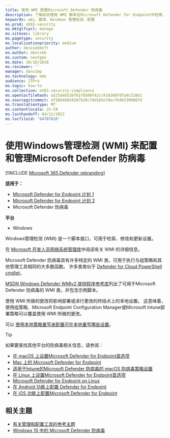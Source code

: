 ```yaml
---
title: 使用 WMI 配置Microsoft Defender 防病毒
description: 了解如何使用 WMI 脚本在Microsoft Defender for Endpoint中检索、修改和更新设置来配置和管理Microsoft Defender 防病毒。
keywords: wmi、脚本、Windows 管理检测、配置
ms.prod: m365-security
ms.mktglfcycl: manage
ms.sitesec: library
ms.pagetype: security
ms.localizationpriority: medium
author: denisebmsft
ms.author: deniseb
ms.custom: nextgen
ms.date: 10/18/2018
ms.reviewer: ''
manager: dansimp
ms.technology: mde
audience: ITPro
ms.topic: how-to
ms.collection: m365-security-compliance
ms.openlocfilehash: a525deb526f61f8500f42cc918380fdfa9c52861
ms.sourcegitcommit: 4f56b4b034267b28c7dd165e78ecfb4b5390087d
ms.translationtype: MT
ms.contentlocale: zh-CN
ms.lasthandoff: 04/12/2022
ms.locfileid: "64787616"
---
```

# <a name="use-windows-management-instrumentation-wmi-to-configure-and-manage-microsoft-defender-antivirus"></a>使用Windows管理检测 (WMI) 来配置和管理Microsoft Defender 防病毒

[!INCLUDE [Microsoft 365 Defender rebranding](../../includes/microsoft-defender.md)]


**适用于：**
- [Microsoft Defender for Endpoint 计划 1](https://go.microsoft.com/fwlink/?linkid=2154037)
- [Microsoft Defender for Endpoint 计划 2](https://go.microsoft.com/fwlink/?linkid=2154037)
- Microsoft Defender 防病毒

**平台**
- Windows

Windows管理检测 (WMI) 是一个脚本接口，可用于检索、修改和更新设置。

在 [Microsoft 开发人员网络系统管理库](/windows/win32/wmisdk/wmi-start-page)中阅读有关 WMI 的详细信息。

Microsoft Defender 防病毒具有许多特定的 WMI 类，可用于执行与组策略和其他管理工具相同的大多数函数。 许多类类似于 [Defender for Cloud PowerShell cmdlet](use-powershell-cmdlets-microsoft-defender-antivirus.md)。

[MSDN Windows Defender WMIv2 提供程序参考库](/previous-versions/windows/desktop/defender/windows-defender-wmiv2-apis-portal)列出了可用于Microsoft Defender 防病毒的 WMI 类，并包含示例脚本。

使用 WMI 所做的更改将影响部署或进行更改的终结点上的本地设置。 这意味着，使用组策略、Microsoft Endpoint Configuration Manager或Microsoft Intune部署策略可以覆盖使用 WMI 所做的更改。 

可以 [使用本地策略重写来配置可在本地重写哪些设置](configure-local-policy-overrides-microsoft-defender-antivirus.md)。

> [!TIP]
> 如果要查找其他平台的防病毒相关信息，请参阅：
> - [在 macOS 上设置Microsoft Defender for Endpoint首选项](mac-preferences.md)
> - [Mac 上的 Microsoft Defender for Endpoint](microsoft-defender-endpoint-mac.md)
> - [适用于Intune的Microsoft Defender 防病毒的 macOS 防病毒策略设置](/mem/intune/protect/antivirus-microsoft-defender-settings-macos)
> - [在 Linux 上设置Microsoft Defender for Endpoint首选项](linux-preferences.md)
> - [Microsoft Defender for Endpoint on Linux](microsoft-defender-endpoint-linux.md)
> - [在 Android 功能上配置 Defender for Endpoint](android-configure.md)
> - [在 iOS 功能上配置Microsoft Defender for Endpoint](ios-configure-features.md)

## <a name="related-topics"></a>相关主题

- [有关管理和配置工具的参考主题](configuration-management-reference-microsoft-defender-antivirus.md)
- [Windows 10 中的 Microsoft Defender 防病毒](microsoft-defender-antivirus-in-windows-10.md)
